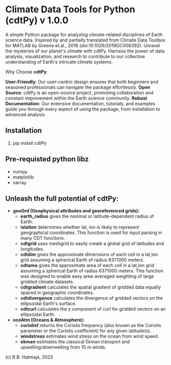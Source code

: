 # Climate Data Tools for Python (cdtPy) v 1.0.0

A simple Python package for analyzing climate-related disciplines of Earth science data. 
Inspired by and partially translated from Climate Data Toolbox for MATLAB by Greene et.al., 2019 (doi:10.1029/2019GC008392). 
Unravel the mysteries of our planet's climate with cdtPy. 
Harness the power of data analysis, visualization, and research to contribute to our collective understanding of Earth's intricate climate systems. 

Why Choose **cdtPy**:

**User-Friendly**: Our user-centric design ensures that both beginners and seasoned professionals can navigate the package effortlessly.
**Open Source**: cdtPy is an open-source project, promoting collaboration and constant improvement within the Earth science community.
**Robust Documentation**: Our extensive documentation, tutorials, and examples guide you through every aspect of using the package, from installation to advanced analysis.

## Installation
1. pip install cdtPy

## Pre-requisted python libz
- numpy
- matplotlib
- xarray

## Unleash the full potential of cdtPy:
- **geoGrd (Geophysical attributes and georeferenced grids):**
  - **earth_radius** gives the nominal or latitude-dependent radius of Earth.
  - **islatlon** determines whether lat, lon is likely to represent geographical coordinates. This function is used for input parsing in many CDT functions.
  - **cdtgrid** uses meshgrid to easily create a global grid of latitudes and longitudes.
  - **cdtdim** gives the approximate dimensions of each cell in a lat,lon grid assuming a spherical Earth of radius 6371000 meters.
  - **cdtarea** gives the approximate area of each cell in a lat,lon grid assuming a spherical Earth of radius 6371000 meters. This function was designed to enable easy area-averaged weighting of large gridded climate datasets.
  - **cdtgradient** calculates the spatial gradient of gridded data equally spaced in geographic coordinates.
  - **cdtdivergence** calculates the divergence of gridded vectors on the ellipsoidal Earth's surface.
  - **cdtcurl** calculates the z component of curl for gridded vectors on an ellipsoidal Earth.
- **oceAtm (Oceans & Atmosphere):**
  - **coriolisf** returns the Coriolis frequency (also known as the Coriolis parameter or the Coriolis coefficient) for any given latitude(s).
  - **windstress** estimates wind stress on the ocean from wind speed.
  - **ekman** estimates the classical Ekman transport and upwelling/downwelling from 10 m winds.
  
(c) R.B. Hatmaja, 2023
